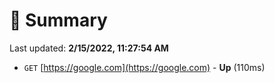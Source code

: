 # 📖 Summary
Last updated: **2/15/2022, 11:27:54 AM**

- `GET` [https://google.com](https://google.com) - **Up** (110ms)
